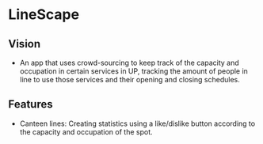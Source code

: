 # LineScape

## Vision
- An app that uses crowd-sourcing to keep track of the capacity and occupation in certain services in UP, tracking the amount of people in line to use those services and their opening and closing schedules.

## Features
- Canteen lines: Creating statistics using a like/dislike button according to the capacity and occupation of the spot.
